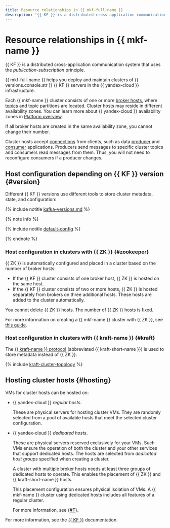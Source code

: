 ```yaml
---
title: Resource relationships in {{ mkf-full-name }}
description: '{{ KF }} is a distributed cross-application communication system that uses the _publication-subscription_ principle. With {{ mkf-full-name }}, you can deploy and maintain {{ KF }} {{ versions.console.str }} server clusters in the {{ yandex-cloud }} infrastructure. Each {{ mkf-name }} cluster consists of one or more broker hosts, where topics and topic partitions are located.'
---
```


# Resource relationships in {{ mkf-name }}

{{ KF }} is a distributed cross-application communication system that uses the _publication-subscription_ principle.

{{ mkf-full-name }} helps you deploy and maintain clusters of {{ versions.console.str }} {{ KF }} servers in the {{ yandex-cloud }} infrastructure.


Each {{ mkf-name }} cluster consists of one or more [broker hosts](brokers.md), where [topics](topics.md) and topic partitions are located. Cluster hosts may reside in different availability zones. You can learn more about {{ yandex-cloud }} availability zones in [Platform overview](../../overview/concepts/geo-scope.md).

If all broker hosts are created in the same availability zone, you cannot change their number.


Cluster hosts accept [connections](../operations/connect/clients.md) from clients, such as data [producer](producers-consumers.md) and [consumer](producers-consumers.md) applications. Producers send messages to specific cluster topics and consumers read messages from them. Thus, you will not need to reconfigure consumers if a producer changes.

## Host configuration depending on {{ KF }} version {#version}

Different {{ KF }} versions use different tools to store cluster metadata, state, and configuration:

{% include notitle [kafka-versions.md](../../_includes/mdb/mkf/kafka-versions.md) %}

{% note info %}

{% include notitle [default-config](../../_includes/mdb/mkf/create-cluster.md#default-config) %}

{% endnote %}

### Host configuration in clusters with {{ ZK }} {#zookeeper}

{{ ZK }} is automatically configured and placed in a cluster based on the number of broker hosts:

* If the {{ KF }} cluster consists of one broker host, {{ ZK }} is hosted on the same host.
* If the {{ KF }} cluster consists of two or more hosts, {{ ZK }} is hosted separately from brokers on three additional hosts. These hosts are added to the cluster automatically.

You cannot delete {{ ZK }} hosts. The number of {{ ZK }} hosts is fixed.

For more information on creating a {{ mkf-name }} cluster with {{ ZK }}, see [this guide](../operations/cluster-create.md#create-cluster).

### Host configuration in clusters with {{ kraft-name }} {#kraft}

The [{{ kraft-name }} protocol](kraft.md) (abbreviated {{ kraft-short-name }}) is used to store metadata instead of {{ ZK }}.

{% include [kraft-cluster-topology](../../_includes/mdb/mkf/kraft-cluster-topology.md) %}

## Hosting cluster hosts {#hosting}

VMs for cluster hosts can be hosted on:
* {{ yandex-cloud }} *regular hosts*.

  These are physical servers for hosting cluster VMs. They are randomly selected from a pool of available hosts that meet the selected cluster configuration.


* {{ yandex-cloud }} *dedicated hosts*.


  These are physical servers reserved exclusively for your VMs. Such VMs ensure the operation of both the cluster and your other services that support dedicated hosts. The hosts are selected from *dedicated host groups* specified when creating a cluster.

  A cluster with multiple broker hosts needs at least three groups of dedicated hosts to operate. This enables the placement of {{ ZK }} and {{ kraft-short-name }} hosts.

  This placement configuration ensures physical isolation of VMs. A {{ mkf-name }} cluster using dedicated hosts includes all features of a regular cluster.

  For more information, see [{#T}](../../compute/concepts/dedicated-host.md).


For more information, see the [{{ KF }}](https://kafka.apache.org/intro) documentation.
